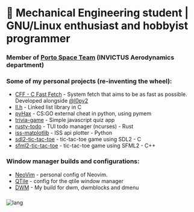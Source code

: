 # 🐧 Mechanical Engineering student | GNU/Linux enthusiast and hobbyist programmer

### Member of [Porto Space Team](https://www.portospaceteam.pt/) (INVICTUS Aerodynamics department)
### Some of my personal projects (re-inventing the wheel):
 - [CFF - C Fast Fetch](https://github.com/egujito/cff) - System fetch that aims to be as fast as possible. Developed alongside [@l0py2](https://github.com/l0py2)
 - [ll.h](https://github.com/egujito/ll) - Linked list library in C
 - [pyHax](https://github.com/egujito/pyHax) - CS:GO external cheat in python, using pymem
 - [trivia-game](https://github.com/egujito/trivia-game) - Simple javascript quiz app
- [rusty-todo](https://github.com/egujito/rusty-todo) - TUI todo manager (ncurses) - Rust
- [iss-matplotlib](https://github.com/egujito/iss.matplotlib) - ISS api plotter - Python
- [sdl2-tic-tac-toe](https://github.com/egujito/sdl2-tic-tac-toe) - tic-tac-toe game using SDL2 - C
- [sfml2-tic-tac-toe](https://github.com/egujito/sfml-tic-tac-toe) - tic-tac-toe game using SFML2 - C++

### Window manager builds and configurations:

- [NeoVim](https://github.com/egujito/nvim) - personal config of Neovim.
- [QTile](https://github.com/egujito/qtile) - config for the qtile window manager
- [DWM](https://github.com/egujito/suckless-repos) - My build for dwm, dwmblocks and dmenu
### 
![lang](https://github-readme-stats.vercel.app/api/top-langs/?username=egujito&theme=gruvbox&layout=compact)
